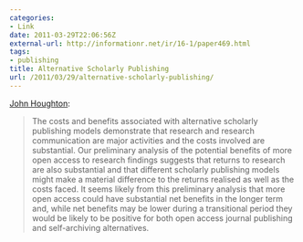 ```yaml
---
categories:
- Link
date: 2011-03-29T22:06:56Z
external-url: http://informationr.net/ir/16-1/paper469.html
tags:
- publishing
title: Alternative Scholarly Publishing
url: /2011/03/29/alternative-scholarly-publishing/
---
```


[John Houghton](http://informationr.net/ir/16-1/paper469.html): 

> The costs and benefits associated with alternative scholarly publishing models demonstrate that research and research communication are major activities and the costs involved are substantial. Our preliminary analysis of the potential benefits of more open access to research findings suggests that returns to research are also substantial and that different scholarly publishing models might make a material difference to the returns realised as well as the costs faced. It seems likely from this preliminary analysis that more open access could have substantial net benefits in the longer term and, while net benefits may be lower during a transitional period they would be likely to be positive for both open access journal publishing and self-archiving alternatives.
